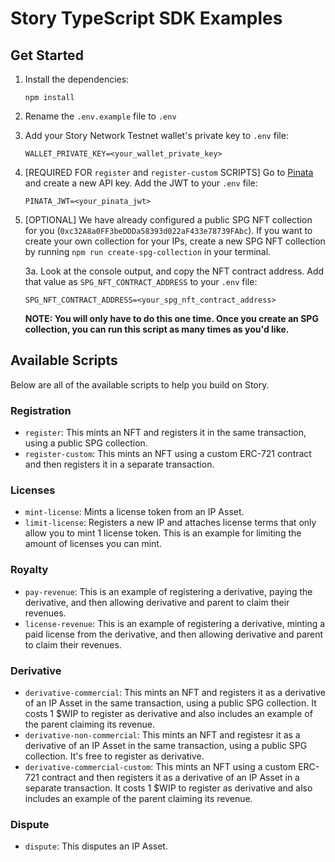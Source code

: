 # Story TypeScript SDK Examples

## Get Started

1. Install the dependencies:

    ```
    npm install
    ```

2. Rename the `.env.example` file to `.env`

3. Add your Story Network Testnet wallet's private key to `.env` file:

    ```
    WALLET_PRIVATE_KEY=<your_wallet_private_key>
    ```

4. [REQUIRED FOR `register` and `register-custom` SCRIPTS] Go to [Pinata](https://pinata.cloud/) and create a new API key. Add the JWT to your `.env` file:

    ```
    PINATA_JWT=<your_pinata_jwt>
    ```

5. [OPTIONAL] We have already configured a public SPG NFT collection for you (`0xc32A8a0FF3beDDDa58393d022aF433e78739FAbc`). If you want to create your own collection for your IPs, create a new SPG NFT collection by running `npm run create-spg-collection` in your terminal.

    3a. Look at the console output, and copy the NFT contract address. Add that value as `SPG_NFT_CONTRACT_ADDRESS` to your `.env` file:

    ```
    SPG_NFT_CONTRACT_ADDRESS=<your_spg_nft_contract_address>
    ```

    **NOTE: You will only have to do this one time. Once you create an SPG collection, you can run this script as many times as you'd like.**

## Available Scripts

Below are all of the available scripts to help you build on Story.

### Registration

-   `register`: This mints an NFT and registers it in the same transaction, using a public SPG collection.
-   `register-custom`: This mints an NFT using a custom ERC-721 contract and then registers it in a separate transaction.

### Licenses

-   `mint-license`: Mints a license token from an IP Asset.
-   `limit-license`: Registers a new IP and attaches license terms that only allow you to mint 1 license token. This is an example for limiting the amount of licenses you can mint.

### Royalty

-   `pay-revenue`: This is an example of registering a derivative, paying the derivative, and then allowing derivative and parent to claim their revenues.
-   `license-revenue`: This is an example of registering a derivative, minting a paid license from the derivative, and then allowing derivative and parent to claim their revenues.

### Derivative

-   `derivative-commercial`: This mints an NFT and registers it as a derivative of an IP Asset in the same transaction, using a public SPG collection. It costs 1 $WIP to register as derivative and also includes an example of the parent claiming its revenue.
-   `derivative-non-commercial`: This mints an NFT and registesr it as a derivative of an IP Asset in the same transaction, using a public SPG collection. It's free to register as derivative.
-   `derivative-commercial-custom`: This mints an NFT using a custom ERC-721 contract and then registers it as a derivative of an IP Asset in a separate transaction. It costs 1 $WIP to register as derivative and also includes an example of the parent claiming its revenue.

### Dispute

-   `dispute`: This disputes an IP Asset.
